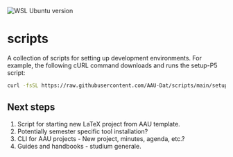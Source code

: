 ![WSL Ubuntu version](https://img.shields.io/badge/WSL%202-Ubuntu%2020.04-orange.svg)

# scripts
A collection of scripts for setting up development environments. For example, the following cURL command downloads and runs the setup-P5 script:

```bash
curl -fsSL https://raw.githubusercontent.com/AAU-Dat/scripts/main/setup-P6.sh | bash 
```

## Next steps
1. Script for starting new LaTeX project from AAU template.
2. Potentially semester specific tool installation?
3. CLI for AAU projects - New project, minutes, agenda, etc.?
4. Guides and handbooks - studium generale.
